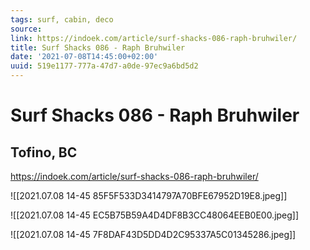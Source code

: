 ```yaml
---
tags: surf, cabin, deco
source:
link: https://indoek.com/article/surf-shacks-086-raph-bruhwiler/
title: Surf Shacks 086 - Raph Bruhwiler
date: '2021-07-08T14:45:00+02:00'
uuid: 519e1177-777a-47d7-a0de-97ec9a6bd5d2
---
```


# Surf Shacks 086 - Raph Bruhwiler
## Tofino, BC
https://indoek.com/article/surf-shacks-086-raph-bruhwiler/

![[2021.07.08 14-45 85F5F533D3414797A70BFE67952D19E8.jpeg]]

![[2021.07.08 14-45 EC5B75B59A4D4DF8B3CC48064EEB0E00.jpeg]]

![[2021.07.08 14-45 7F8DAF43D5DD4D2C95337A5C01345286.jpeg]]
